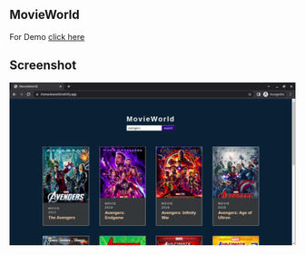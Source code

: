 ## MovieWorld

For Demo [click here](itsmovieworld.netlify.app)

## Screenshot

<div align="center">
<img src="./screenshots/Screenshot.png"/>
</div>
